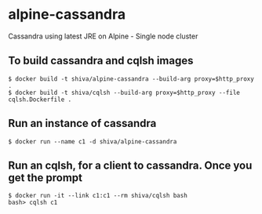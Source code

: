 # alpine-cassandra
Cassandra using latest JRE on Alpine - Single node cluster 

## To build cassandra and cqlsh images

```
$ docker build -t shiva/alpine-cassandra --build-arg proxy=$http_proxy .
$ docker build -t shiva/cqlsh --build-arg proxy=$http_proxy --file cqlsh.Dockerfile .
```

## Run an instance of cassandra
```
$ docker run --name c1 -d shiva/alpine-cassandra 
```
## Run an cqlsh, for a client to cassandra. Once you get the prompt

```
$ docker run -it --link c1:c1 --rm shiva/cqlsh bash
bash> cqlsh c1
```

